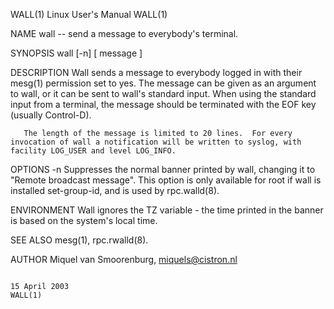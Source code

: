 WALL(1)                                                                                      Linux User's Manual                                                                                      WALL(1)



NAME
       wall -- send a message to everybody's terminal.


SYNOPSIS
       wall [-n] [ message ]


DESCRIPTION
       Wall  sends  a  message to everybody logged in with their mesg(1) permission set to yes.  The message can be given as an argument to wall, or it can be sent to wall's standard input.  When using the
       standard input from a terminal, the message should be terminated with the EOF key (usually Control-D).

       The length of the message is limited to 20 lines.  For every invocation of wall a notification will be written to syslog, with facility LOG_USER and level LOG_INFO.


OPTIONS
       -n     Suppresses the normal banner printed by wall, changing it to "Remote broadcast message".  This option is  only  available  for  root  if  wall  is  installed  set-group-id,  and  is  used  by
              rpc.walld(8).

ENVIRONMENT
       Wall ignores the TZ variable - the time printed in the banner is based on the system's local time.


SEE ALSO
       mesg(1), rpc.rwalld(8).


AUTHOR
       Miquel van Smoorenburg, miquels@cistron.nl



                                                                                                15 April 2003                                                                                         WALL(1)
